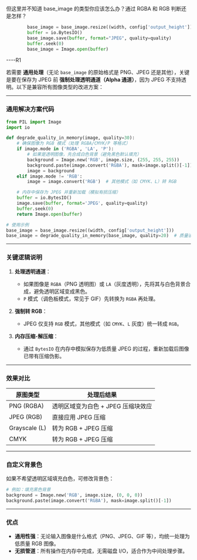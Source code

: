但这里并不知道 base_image 的类型你应该怎么办？通过 RGBA 和 RGB 判断还是怎样？

```python
        base_image = base_image.resize((width, config['output_height']))
        buffer = io.BytesIO()
        base_image.save(buffer, format="JPEG", quality=quality)
        buffer.seek(0)
        base_image = Image.open(buffer)
```

----R1

若需要 **通用处理**（无论 `base_image` 的原始格式是 PNG、JPEG 还是其他），关键是要在保存为 JPEG 前 **强制处理透明通道（Alpha 通道）**，因为 JPEG 不支持透明。以下是兼容所有图像类型的改进方案：

---

### 通用解决方案代码

```python
from PIL import Image
import io

def degrade_quality_in_memory(image, quality=30):
    # 确保图像为 RGB 模式（处理 RGBA/CMYK/P 等格式）
    if image.mode in ('RGBA', 'LA', 'P'):
        # 如果是透明图像，先合成白色背景（避免黑色默认填充）
        background = Image.new('RGB', image.size, (255, 255, 255))
        background.paste(image.convert('RGBA'), mask=image.split()[-1])  # 用 Alpha 通道作为蒙版
        image = background
    elif image.mode != 'RGB':
        image = image.convert('RGB')  # 其他模式（如 CMYK、L）转 RGB

    # 内存中保存为 JPEG 并重新加载（模拟有损压缩）
    buffer = io.BytesIO()
    image.save(buffer, format='JPEG', quality=quality)
    buffer.seek(0)
    return Image.open(buffer)

# 使用示例
base_image = base_image.resize((width, config['output_height']))
base_image = degrade_quality_in_memory(base_image, quality=20)  # 质量设为20
```

---

### 关键逻辑说明

1. **处理透明通道**：

   - 如果图像是 `RGBA`（PNG 透明图）或 `LA`（灰度透明），先将其与白色背景合成，避免透明区域变成黑色。
   - `P` 模式（调色板模式，常见于 GIF）先转换为 `RGBA` 再处理。

2. **强制转 RGB**：

   - JPEG 仅支持 `RGB` 模式，其他模式（如 `CMYK`、`L` 灰度）统一转成 `RGB`。

3. **内存压缩-解压缩**：
   - 通过 `BytesIO` 在内存中模拟保存为低质量 JPEG 的过程，重新加载后图像已带有压缩伪影。

---

### 效果对比

| 原图类型      | 处理后结果                         |
| ------------- | ---------------------------------- |
| PNG (RGBA)    | 透明区域变为白色 + JPEG 压缩块效应 |
| JPEG (RGB)    | 直接应用 JPEG 压缩                 |
| Grayscale (L) | 转为 RGB + JPEG 压缩               |
| CMYK          | 转为 RGB + JPEG 压缩               |

---

### 自定义背景色

如果不希望透明区域填充白色，可修改背景色：

```python
# 例如：填充黑色背景
background = Image.new('RGB', image.size, (0, 0, 0))
background.paste(image.convert('RGBA'), mask=image.split()[-1])
```

---

### 优点

- **通用性强**：无论输入图像是什么格式（PNG、JPEG、GIF 等），均统一处理为低质量 RGB 图像。
- **无损管道**：所有操作在内存中完成，无需磁盘 I/O，适合作为中间处理步骤。
